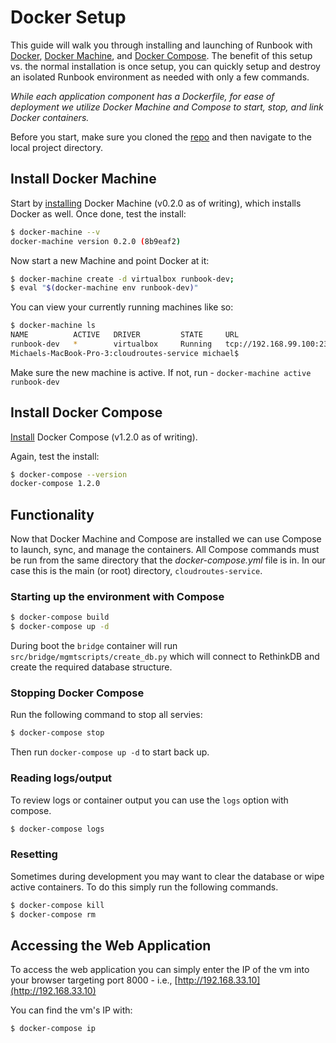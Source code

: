 # Docker Setup

This guide will walk you through installing and launching of Runbook with [Docker](https://www.docker.com/), [Docker Machine](https://docs.docker.com/machine/), and [Docker Compose](https://docs.docker.com/compose/). The benefit of this setup vs. the normal installation is once setup, you can quickly setup and destroy an isolated Runbook environment as needed with only a few commands.

*While each application component has a Dockerfile, for ease of deployment we utilize Docker Machine and Compose to start, stop, and link Docker containers.*

Before you start, make sure you cloned the [repo](https://github.com/asm-products/cloudroutes-service) and then navigate to the local project directory.

## Install Docker Machine

Start by [installing](https://docs.docker.com/machine/#installation) Docker Machine (v0.2.0 as of writing), which installs Docker as well. Once done, test the install:

```sh
$ docker-machine --v
docker-machine version 0.2.0 (8b9eaf2)
```

Now start a new Machine and point Docker at it:

```sh
$ docker-machine create -d virtualbox runbook-dev;
$ eval "$(docker-machine env runbook-dev)"
```

You can view your currently running machines like so:

```sh
$ docker-machine ls
NAME          ACTIVE   DRIVER         STATE     URL                         SWARM
runbook-dev   *        virtualbox     Running   tcp://192.168.99.100:2376
Michaels-MacBook-Pro-3:cloudroutes-service michael$
```

Make sure the new machine is active. If not, run - `docker-machine active runbook-dev`

## Install Docker Compose

[Install](http://docs.docker.com/compose/install/) Docker Compose (v1.2.0 as of writing).

Again, test the install:

```sh
$ docker-compose --version
docker-compose 1.2.0
```

## Functionality

Now that Docker Machine and Compose are installed we can use Compose to launch, sync, and manage the containers. All Compose commands must be run from the same directory that the *docker-compose.yml* file is in. In our case this is the main (or root) directory, `cloudroutes-service`.

### Starting up the environment with Compose

```sh
$ docker-compose build
$ docker-compose up -d
```

During boot the `bridge` container will run `src/bridge/mgmtscripts/create_db.py` which will connect to RethinkDB and create the required database structure.

### Stopping Docker Compose

Run the following command to stop all servies:

```sh
$ docker-compose stop
```

Then run `docker-compose up -d` to start back up.

### Reading logs/output

To review logs or container output you can use the `logs` option with compose.

```sh
$ docker-compose logs
```

### Resetting

Sometimes during development you may want to clear the database or wipe active containers. To do this simply run the following commands.

```sh
$ docker-compose kill
$ docker-compose rm
```

## Accessing the Web Application

To access the web application you can simply enter the IP of the vm into your browser targeting port 8000 - i.e., [http://192.168.33.10](http://192.168.33.10)

You can find the vm's IP with:

```sh
$ docker-compose ip
```